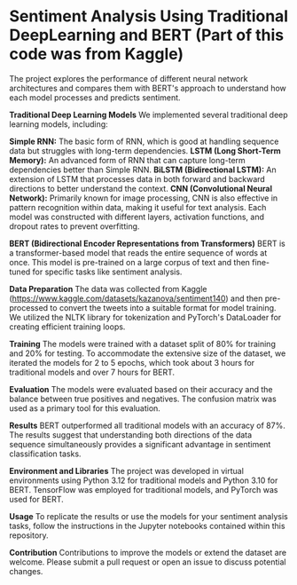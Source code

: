 # Sentiment Analysis Using Traditional DeepLearning and BERT (Part of this code was from Kaggle)
The project explores the performance of different neural network architectures and compares them with BERT's approach to understand how each model processes and predicts sentiment.

**Traditional Deep Learning Models**
We implemented several traditional deep learning models, including:

**Simple RNN:** The basic form of RNN, which is good at handling sequence data but struggles with long-term dependencies.
**LSTM (Long Short-Term Memory):** An advanced form of RNN that can capture long-term dependencies better than Simple RNN.
**BiLSTM (Bidirectional LSTM):** An extension of LSTM that processes data in both forward and backward directions to better understand the context.
**CNN (Convolutional Neural Network):** Primarily known for image processing, CNN is also effective in pattern recognition within data, making it useful for text analysis.
Each model was constructed with different layers, activation functions, and dropout rates to prevent overfitting.

**BERT (Bidirectional Encoder Representations from Transformers)**
BERT is a transformer-based model that reads the entire sequence of words at once. This model is pre-trained on a large corpus of text and then fine-tuned for specific tasks like sentiment analysis.

**Data Preparation**
The data was collected from Kaggle (https://www.kaggle.com/datasets/kazanova/sentiment140) and then pre-processed to convert the tweets into a suitable format for model training. We utilized the NLTK library for tokenization and PyTorch's DataLoader for creating efficient training loops.

**Training**
The models were trained with a dataset split of 80% for training and 20% for testing. To accommodate the extensive size of the dataset, we iterated the models for 2 to 5 epochs, which took about 3 hours for traditional models and over 7 hours for BERT.

**Evaluation**
The models were evaluated based on their accuracy and the balance between true positives and negatives. The confusion matrix was used as a primary tool for this evaluation.

**Results**
BERT outperformed all traditional models with an accuracy of 87%. The results suggest that understanding both directions of the data sequence simultaneously provides a significant advantage in sentiment classification tasks.

**Environment and Libraries**
The project was developed in virtual environments using Python 3.12 for traditional models and Python 3.10 for BERT. TensorFlow was employed for traditional models, and PyTorch was used for BERT.

**Usage**
To replicate the results or use the models for your sentiment analysis tasks, follow the instructions in the Jupyter notebooks contained within this repository.

**Contribution**
Contributions to improve the models or extend the dataset are welcome. Please submit a pull request or open an issue to discuss potential changes.
